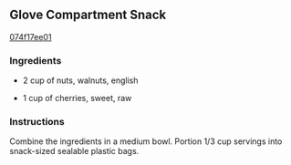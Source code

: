 ## Glove Compartment Snack

[074f17ee01](http://www.foodnetwork.com/recipes/ellie-krieger/glove-compartment-snack-recipe.html)

### Ingredients

 - 2 cup of nuts, walnuts, english

 - 1 cup of cherries, sweet, raw

### Instructions

Combine the ingredients in a medium bowl. Portion 1/3 cup servings into snack-sized sealable plastic bags.